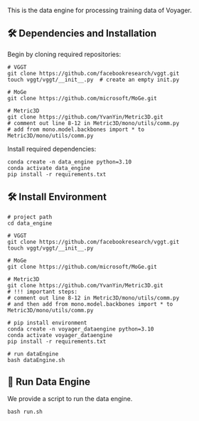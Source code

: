 This is the data engine for processing training data of Voyager.


## 🛠️ Dependencies and Installation

Begin by cloning required repositories:
```shell
# VGGT
git clone https://github.com/facebookresearch/vggt.git
touch vggt/vggt/__init__.py  # create an empty init.py

# MoGe
git clone https://github.com/microsoft/MoGe.git

# Metric3D
git clone https://github.com/YvanYin/Metric3D.git
# comment out line 8-12 in Metric3D/mono/utils/comm.py
# add from mono.model.backbones import * to Metric3D/mono/utils/comm.py
```

Install required dependencies:

```shell
conda create -n data_engine python=3.10
conda activate data_engine
pip install -r requirements.txt
```

## 🛠️ Install Environment

```shell
# project path
cd data_engine

# VGGT
git clone https://github.com/facebookresearch/vggt.git
touch vggt/vggt/__init__.py

# MoGe
git clone https://github.com/microsoft/MoGe.git

# Metric3D
git clone https://github.com/YvanYin/Metric3D.git
# !!! important steps:
# comment out line 8-12 in Metric3D/mono/utils/comm.py
# and then add from mono.model.backbones import * to Metric3D/mono/utils/comm.py

# pip install environment
conda create -n voyager_dataengine python=3.10
conda activate voyager_dataengine
pip install -r requirements.txt

# run dataEngine
bash dataEngine.sh
```

## 🔑 Run Data Engine

We provide a script to run the data engine.
```shell
bash run.sh
```